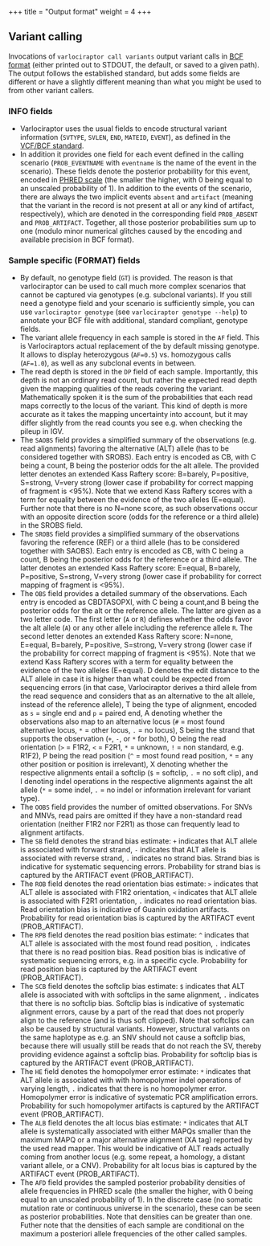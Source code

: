 +++
title = "Output format"
weight = 4
+++

## Variant calling

Invocations of `varlociraptor call variants` output variant calls in [BCF format](https://samtools.github.io/hts-specs/VCFv4.2.pdf) (either printed out to STDOUT, the default, or saved to a given path).
The output follows the established standard, but adds some fields are different or have a slightly different meaning than what you might be used to from other variant callers.

### INFO fields

* Varlociraptor uses the usual fields to encode structural variant information (`SVTYPE`, `SVLEN`, `END`, `MATEID`, `EVENT`), as defined in the [VCF/BCF standard](https://samtools.github.io/hts-specs/VCFv4.2.pdf).
* In addition it provides one field for each event defined in the calling scenario (`PROB_EVENTNAME` with `eventname` is the name of the event in the scenario). These fields denote the posterior probability for this event, encoded in [PHRED scale](https://en.wikipedia.org/wiki/Phred_quality_score) (the smaller the higher, with 0 being equal to an unscaled probability of 1). In addition to the events of the scenario, there are always the two implicit events `absent` and `artifact` (meaning that the variant in the record is not present at all or any kind of artifact, respectively), which are denoted in the corresponding field `PROB_ABSENT` and `PROB_ARTIFACT`. Together, all those posterior probabilities sum up to one (modulo minor numerical glitches caused by the encoding and available precision in BCF format).


### Sample specific (FORMAT) fields

* By default, no genotype field (`GT`) is provided. The reason is that varlociraptor can be used to call much more complex scenarios that cannot be captured via genotypes (e.g. subclonal variants). If you still need a genotype field and your scenario is sufficiently simple, you can use `varlociraptor genotype` (see `varlociraptor genotype --help`) to annotate your BCF file with additional, standard compliant, genotype fields.
* The variant allele frequency in each sample is stored in the `AF` field. This is Varlociraptors actual replacement of the by default missing genotype. It allows to display heterozygous (`AF=0.5`) vs. homozygous calls (`AF=1.0`), as well as any subclonal events in between.
* The read depth is stored in the `DP` field of each sample. Importantly, this depth is not an ordinary read count, but rather the expected read depth given the mapping qualities of the reads covering the variant. Mathematically spoken it is the sum of the probabilities that each read maps correctly to the locus of the variant. This kind of depth is more accurate as it takes the mapping uncertainty into account, but it may differ slightly from the read counts you see e.g. when checking the pileup in IGV.
* The `SAOBS` field provides a simplified summary of the observations (e.g. read alignments) favoring the alternative (ALT) allele (has to be considered together with SROBS). Each entry is encoded as CB, with C being a count, B being the posterior odds for the alt allele. The provided letter denotes an extended Kass Raftery score: B=barely, P=positive, S=strong, V=very strong (lower case if probability for correct mapping of fragment is <95%). Note that we extend Kass Raftery scores with a term for equality between the evidence of the two alleles (E=equal). Further note that there is no N=none score, as such observations occur with an opposite direction score (odds for the reference or a third allele) in the SROBS field.
* The `SROBS` field provides a simplified summary of the observations favoring the reference (REF) or a third allele (has to be considered together with SAOBS). Each entry is encoded as CB, with C being a count, B being the posterior odds for the reference or a third allele. The latter denotes an extended Kass Raftery score: E=equal, B=barely, P=positive, S=strong, V=very strong (lower case if probability for correct mapping of fragment is <95%).
* The `OBS` field provides a detailed summary of the observations. Each entry is encoded as CBDTASOPXI, with C being a count,and B being the posterior odds for the alt or the reference allele. The latter are given as a two letter code. The first letter (`A` or `R`) defines whether the odds favor the alt allele (`A`) or any other allele including the reference allele `R`. The second letter denotes an extended Kass Raftery score: N=none, E=equal, B=barely, P=positive, S=strong, V=very strong (lower case if the probability for correct mapping of fragment is <95%). Note that we extend Kass Raftery scores with a term for equality between the evidence of the two alleles (E=equal). D denotes the edit distance to the ALT allele in case it is higher than what could be expected from sequencing errors (in that case, Varlociraptor derives a third allele from the read sequence and considers that as an alternative to the alt allele, instead of the reference allele), T being the type of alignment, encoded as `s` = single end and `p` = paired end, A denoting whether the observations also map to an alternative locus (`#` = most found alternative locus, `*` = other locus, `.` = no locus), S being the strand that supports the observation (`+`, `-`, or `*` for both), O being the read orientation (`>` = F1R2, `<` = F2R1, `*` = unknown, `!` = non standard, e.g. R1F2), P being the read position (`^` = most found read position, `*` = any other position or position is irrelevant), X denoting whether the respective alignments entail a softclip (`$` = softclip, `.` = no soft clip), and I denoting indel operations in the respective alignments against the alt allele (`*` = some indel, `.` = no indel or information irrelevant for variant type).
* The `OOBS` field provides the number of omitted observations. For SNVs and MNVs, read pairs are omitted if they have a non-standard read orientation (neither F1R2 nor F2R1) as those can frequently lead to alignment artifacts.
* The `SB` field denotes the strand bias estimate: `+` indicates that ALT allele is associated with forward strand, `-` indicates that ALT allele is associated with reverse strand, `.` indicates no strand bias. Strand bias is indicative for systematic sequencing errors. Probability for strand bias is captured by the ARTIFACT event (PROB_ARTIFACT).
* The `ROB` field denotes the read orientation bias estimate: `>` indicates that ALT allele is associated with F1R2 orientation, `<` indicates that ALT allele is associated with F2R1 orientation, `.` indicates no read orientation bias. Read orientation bias is indicative of Guanin oxidation artifacts. Probability for read orientation bias is captured by the ARTIFACT event (PROB_ARTIFACT).
* The `RPB` field denotes the read position bias estimate: `^` indicates that ALT allele is associated with the most found read position, `.` indicates that there is no read position bias. Read position bias is indicative of systematic sequencing errors, e.g. in a specific cycle. Probability for read position bias is captured by the ARTIFACT event (PROB_ARTIFACT).
* The `SCB` field denotes the softclip bias estimate: `$` indicates that ALT allele is associated with with softclips in the same alignment, `.` indicates that there is no softclip bias. Softclip bias is indicative of systematic alignment errors, cause by a part of the read that does not properly align to the reference (and is thus soft clipped). Note that softclips can also be caused by structural variants. However, structural variants on the same haplotype as e.g. an SNV should not cause a softclip bias, because there will usually still be reads that do not reach the SV, thereby providing evidence against a softclip bias. Probability for softclip bias is captured by the ARTIFACT event (PROB_ARTIFACT).
* The `HE` field denotes the homopolymer error estimate: `*` indicates that ALT allele is associated with with homopolymer indel operations of varying length, `.` indicates that there is no homopolymer error. Homopolymer error is indicative of systematic PCR amplification errors. Probability for such homopolymer artifacts is captured by the ARTIFACT event (PROB_ARTIFACT).
* The `ALB` field denotes the alt locus bias estimate: `*` indicates that ALT allele is systematically associated with either MAPQs smaller than the maximum MAPQ or a major alternative alignment (XA tag) reported by the used read mapper. This would be indicative of ALT reads actually coming from another locus (e.g. some repeat, a homology, a distant variant allele, or a CNV). Probability for alt locus bias is captured by the ARTIFACT event (PROB_ARTIFACT).
* The `AFD` field provides the sampled posterior probability densities of allele frequencies in PHRED scale (the smaller the higher, with 0 being equal to an unscaled probability of 1). In the discrete case (no somatic mutation rate or continuous universe in the scenario), these can be seen as posterior probabilities. Note that densities can be greater than one. Futher note that the densities of each sample are conditional on the maximum a posteriori allele frequencies of the other called samples.
